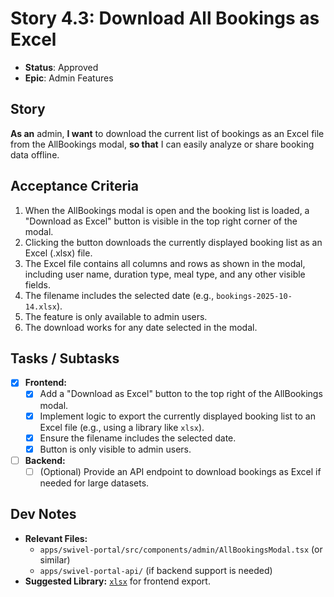 # Story 4.3: Download All Bookings as Excel

- **Status**: Approved
- **Epic**: Admin Features

## Story

**As an** admin,
**I want** to download the current list of bookings as an Excel file from the AllBookings modal,
**so that** I can easily analyze or share booking data offline.

## Acceptance Criteria

1. When the AllBookings modal is open and the booking list is loaded, a "Download as Excel" button is visible in the top right corner of the modal.
2. Clicking the button downloads the currently displayed booking list as an Excel (.xlsx) file.
3. The Excel file contains all columns and rows as shown in the modal, including user name, duration type, meal type, and any other visible fields.
4. The filename includes the selected date (e.g., `bookings-2025-10-14.xlsx`).
5. The feature is only available to admin users.
6. The download works for any date selected in the modal.

## Tasks / Subtasks

- [x] **Frontend:**
  - [x] Add a "Download as Excel" button to the top right of the AllBookings modal.
  - [x] Implement logic to export the currently displayed booking list to an Excel file (e.g., using a library like `xlsx`).
  - [x] Ensure the filename includes the selected date.
  - [x] Button is only visible to admin users.
- [ ] **Backend:**
  - [ ] (Optional) Provide an API endpoint to download bookings as Excel if needed for large datasets.

## Dev Notes

- **Relevant Files:**
  - `apps/swivel-portal/src/components/admin/AllBookingsModal.tsx` (or similar)
  - `apps/swivel-portal-api/` (if backend support is needed)
- **Suggested Library:** [`xlsx`](https://www.npmjs.com/package/xlsx) for frontend export.
